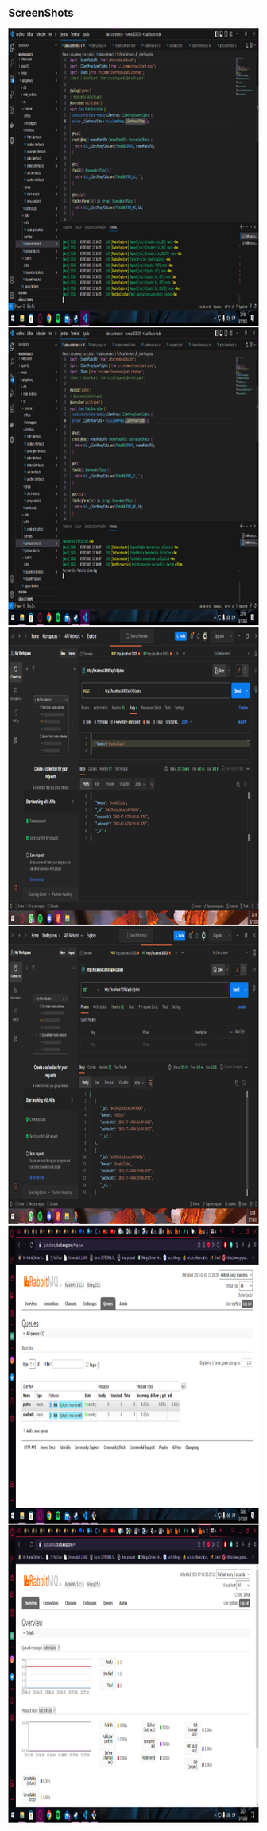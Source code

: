 ## ScreenShots

<img src="assets/screenshot/1.png" height="600em" />

<img src="assets/screenshot/2.png" height="600em" />

<img src="assets/screenshot/3.png" height="600em" />

<img src="assets/screenshot/4.png" height="600em" />

<img src="assets/screenshot/5.png" height="600em" />

<img src="assets/screenshot/6.png" height="600em" />

